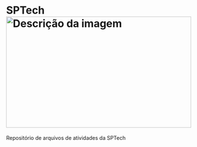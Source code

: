 # SPTech <img src="https://exemplo.com/imagem.png" alt="Descrição da imagem" width="500" height="300">

Repositório de arquivos de atividades da SPTech
